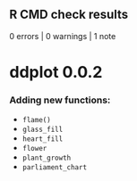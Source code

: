 ## R CMD check results

0 errors | 0 warnings | 1 note

# ddplot 0.0.2
### Adding new functions: 
- `flame()`
- `glass_fill`
- `heart_fill`
- `flower`
- `plant_growth`
- `parliament_chart`

